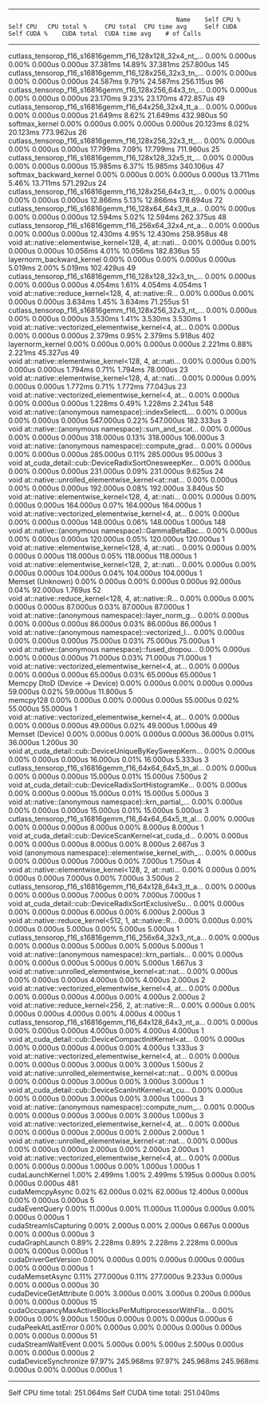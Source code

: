 -------------------------------------------------------  ------------  ------------  ------------  ------------  ------------  ------------  ------------  ------------  ------------  ------------  
                                                   Name    Self CPU %      Self CPU   CPU total %     CPU total  CPU time avg     Self CUDA   Self CUDA %    CUDA total  CUDA time avg    # of Calls  
-------------------------------------------------------  ------------  ------------  ------------  ------------  ------------  ------------  ------------  ------------  ------------  ------------  
cutlass_tensorop_f16_s16816gemm_f16_128x128_32x4_nt_...         0.00%       0.000us         0.00%       0.000us       0.000us      37.381ms        14.89%      37.381ms     257.800us           145  
cutlass_tensorop_f16_s16816gemm_f16_128x256_32x3_tn_...         0.00%       0.000us         0.00%       0.000us       0.000us      24.587ms         9.79%      24.587ms     256.115us            96  
cutlass_tensorop_f16_s16816gemm_f16_128x256_64x3_tn_...         0.00%       0.000us         0.00%       0.000us       0.000us      23.170ms         9.23%      23.170ms     472.857us            49  
cutlass_tensorop_f16_s16816gemm_f16_64x256_32x4_tt_a...         0.00%       0.000us         0.00%       0.000us       0.000us      21.649ms         8.62%      21.649ms     432.980us            50  
                                         softmax_kernel         0.00%       0.000us         0.00%       0.000us       0.000us      20.123ms         8.02%      20.123ms     773.962us            26  
cutlass_tensorop_f16_s16816gemm_f16_128x256_32x3_tt_...         0.00%       0.000us         0.00%       0.000us       0.000us      17.799ms         7.09%      17.799ms     711.960us            25  
cutlass_tensorop_f16_s16816gemm_f16_128x128_32x5_tt_...         0.00%       0.000us         0.00%       0.000us       0.000us      15.985ms         6.37%      15.985ms     340.106us            47  
                                softmax_backward_kernel         0.00%       0.000us         0.00%       0.000us       0.000us      13.711ms         5.46%      13.711ms     571.292us            24  
cutlass_tensorop_f16_s16816gemm_f16_128x256_64x3_tt_...         0.00%       0.000us         0.00%       0.000us       0.000us      12.866ms         5.13%      12.866ms     178.694us            72  
cutlass_tensorop_f16_s16816gemm_f16_128x64_64x3_tt_a...         0.00%       0.000us         0.00%       0.000us       0.000us      12.594ms         5.02%      12.594ms     262.375us            48  
cutlass_tensorop_f16_s16816gemm_f16_256x64_32x4_nt_a...         0.00%       0.000us         0.00%       0.000us       0.000us      12.430ms         4.95%      12.430ms     258.958us            48  
void at::native::elementwise_kernel<128, 4, at::nati...         0.00%       0.000us         0.00%       0.000us       0.000us      10.056ms         4.01%      10.056ms     182.836us            55  
                              layernorm_backward_kernel         0.00%       0.000us         0.00%       0.000us       0.000us       5.019ms         2.00%       5.019ms     102.429us            49  
cutlass_tensorop_f16_s16816gemm_f16_128x128_32x3_tn_...         0.00%       0.000us         0.00%       0.000us       0.000us       4.054ms         1.61%       4.054ms       4.054ms             1  
void at::native::reduce_kernel<128, 4, at::native::R...         0.00%       0.000us         0.00%       0.000us       0.000us       3.634ms         1.45%       3.634ms      71.255us            51  
cutlass_tensorop_f16_s16816gemm_f16_128x256_32x3_nt_...         0.00%       0.000us         0.00%       0.000us       0.000us       3.530ms         1.41%       3.530ms       3.530ms             1  
void at::native::vectorized_elementwise_kernel<4, at...         0.00%       0.000us         0.00%       0.000us       0.000us       2.379ms         0.95%       2.379ms       5.918us           402  
                                       layernorm_kernel         0.00%       0.000us         0.00%       0.000us       0.000us       2.221ms         0.88%       2.221ms      45.327us            49  
void at::native::elementwise_kernel<128, 4, at::nati...         0.00%       0.000us         0.00%       0.000us       0.000us       1.794ms         0.71%       1.794ms      78.000us            23  
void at::native::elementwise_kernel<128, 4, at::nati...         0.00%       0.000us         0.00%       0.000us       0.000us       1.772ms         0.71%       1.772ms      77.043us            23  
void at::native::vectorized_elementwise_kernel<4, at...         0.00%       0.000us         0.00%       0.000us       0.000us       1.228ms         0.49%       1.228ms       2.241us           548  
void at::native::(anonymous namespace)::indexSelectL...         0.00%       0.000us         0.00%       0.000us       0.000us     547.000us         0.22%     547.000us     182.333us             3  
void at::native::(anonymous namespace)::sum_and_scat...         0.00%       0.000us         0.00%       0.000us       0.000us     318.000us         0.13%     318.000us     106.000us             3  
void at::native::(anonymous namespace)::compute_grad...         0.00%       0.000us         0.00%       0.000us       0.000us     285.000us         0.11%     285.000us      95.000us             3  
void at_cuda_detail::cub::DeviceRadixSortOnesweepKer...         0.00%       0.000us         0.00%       0.000us       0.000us     231.000us         0.09%     231.000us       9.625us            24  
void at::native::unrolled_elementwise_kernel<at::nat...         0.00%       0.000us         0.00%       0.000us       0.000us     192.000us         0.08%     192.000us       3.840us            50  
void at::native::elementwise_kernel<128, 4, at::nati...         0.00%       0.000us         0.00%       0.000us       0.000us     164.000us         0.07%     164.000us     164.000us             1  
void at::native::vectorized_elementwise_kernel<4, at...         0.00%       0.000us         0.00%       0.000us       0.000us     148.000us         0.06%     148.000us       1.000us           148  
void at::native::(anonymous namespace)::GammaBetaBac...         0.00%       0.000us         0.00%       0.000us       0.000us     120.000us         0.05%     120.000us     120.000us             1  
void at::native::elementwise_kernel<128, 4, at::nati...         0.00%       0.000us         0.00%       0.000us       0.000us     118.000us         0.05%     118.000us     118.000us             1  
void at::native::elementwise_kernel<128, 2, at::nati...         0.00%       0.000us         0.00%       0.000us       0.000us     104.000us         0.04%     104.000us     104.000us             1  
                                       Memset (Unknown)         0.00%       0.000us         0.00%       0.000us       0.000us      92.000us         0.04%      92.000us       1.769us            52  
void at::native::reduce_kernel<128, 4, at::native::R...         0.00%       0.000us         0.00%       0.000us       0.000us      87.000us         0.03%      87.000us      87.000us             1  
void at::native::(anonymous namespace)::layer_norm_g...         0.00%       0.000us         0.00%       0.000us       0.000us      86.000us         0.03%      86.000us      86.000us             1  
void at::native::(anonymous namespace)::vectorized_l...         0.00%       0.000us         0.00%       0.000us       0.000us      75.000us         0.03%      75.000us      75.000us             1  
void at::native::(anonymous namespace)::fused_dropou...         0.00%       0.000us         0.00%       0.000us       0.000us      71.000us         0.03%      71.000us      71.000us             1  
void at::native::vectorized_elementwise_kernel<4, at...         0.00%       0.000us         0.00%       0.000us       0.000us      65.000us         0.03%      65.000us      65.000us             1  
                         Memcpy DtoD (Device -> Device)         0.00%       0.000us         0.00%       0.000us       0.000us      59.000us         0.02%      59.000us      11.800us             5  
                                              memcpy128         0.00%       0.000us         0.00%       0.000us       0.000us      55.000us         0.02%      55.000us      55.000us             1  
void at::native::vectorized_elementwise_kernel<4, at...         0.00%       0.000us         0.00%       0.000us       0.000us      49.000us         0.02%      49.000us       1.000us            49  
                                        Memset (Device)         0.00%       0.000us         0.00%       0.000us       0.000us      36.000us         0.01%      36.000us       1.200us            30  
void at_cuda_detail::cub::DeviceUniqueByKeySweepKern...         0.00%       0.000us         0.00%       0.000us       0.000us      16.000us         0.01%      16.000us       5.333us             3  
cutlass_tensorop_f16_s16816gemm_f16_64x64_64x5_tn_al...         0.00%       0.000us         0.00%       0.000us       0.000us      15.000us         0.01%      15.000us       7.500us             2  
void at_cuda_detail::cub::DeviceRadixSortHistogramKe...         0.00%       0.000us         0.00%       0.000us       0.000us      15.000us         0.01%      15.000us       5.000us             3  
void at::native::(anonymous namespace)::krn_partial_...         0.00%       0.000us         0.00%       0.000us       0.000us      15.000us         0.01%      15.000us       5.000us             3  
cutlass_tensorop_f16_s16816gemm_f16_64x64_64x5_tt_al...         0.00%       0.000us         0.00%       0.000us       0.000us       8.000us         0.00%       8.000us       8.000us             1  
void at_cuda_detail::cub::DeviceScanKernel<at_cuda_d...         0.00%       0.000us         0.00%       0.000us       0.000us       8.000us         0.00%       8.000us       2.667us             3  
void (anonymous namespace)::elementwise_kernel_with_...         0.00%       0.000us         0.00%       0.000us       0.000us       7.000us         0.00%       7.000us       1.750us             4  
void at::native::elementwise_kernel<128, 2, at::nati...         0.00%       0.000us         0.00%       0.000us       0.000us       7.000us         0.00%       7.000us       3.500us             2  
cutlass_tensorop_f16_s16816gemm_f16_64x128_64x3_tt_a...         0.00%       0.000us         0.00%       0.000us       0.000us       7.000us         0.00%       7.000us       7.000us             1  
void at_cuda_detail::cub::DeviceRadixSortExclusiveSu...         0.00%       0.000us         0.00%       0.000us       0.000us       6.000us         0.00%       6.000us       2.000us             3  
void at::native::reduce_kernel<512, 1, at::native::R...         0.00%       0.000us         0.00%       0.000us       0.000us       5.000us         0.00%       5.000us       5.000us             1  
cutlass_tensorop_f16_s16816gemm_f16_256x64_32x3_nt_a...         0.00%       0.000us         0.00%       0.000us       0.000us       5.000us         0.00%       5.000us       5.000us             1  
void at::native::(anonymous namespace)::krn_partials...         0.00%       0.000us         0.00%       0.000us       0.000us       5.000us         0.00%       5.000us       1.667us             3  
void at::native::unrolled_elementwise_kernel<at::nat...         0.00%       0.000us         0.00%       0.000us       0.000us       4.000us         0.00%       4.000us       2.000us             2  
void at::native::vectorized_elementwise_kernel<4, at...         0.00%       0.000us         0.00%       0.000us       0.000us       4.000us         0.00%       4.000us       2.000us             2  
void at::native::reduce_kernel<256, 2, at::native::R...         0.00%       0.000us         0.00%       0.000us       0.000us       4.000us         0.00%       4.000us       4.000us             1  
cutlass_tensorop_f16_s16816gemm_f16_64x128_64x3_nt_a...         0.00%       0.000us         0.00%       0.000us       0.000us       4.000us         0.00%       4.000us       4.000us             1  
void at_cuda_detail::cub::DeviceCompactInitKernel<at...         0.00%       0.000us         0.00%       0.000us       0.000us       4.000us         0.00%       4.000us       1.333us             3  
void at::native::vectorized_elementwise_kernel<4, at...         0.00%       0.000us         0.00%       0.000us       0.000us       3.000us         0.00%       3.000us       1.500us             2  
void at::native::unrolled_elementwise_kernel<at::nat...         0.00%       0.000us         0.00%       0.000us       0.000us       3.000us         0.00%       3.000us       3.000us             1  
void at_cuda_detail::cub::DeviceScanInitKernel<at_cu...         0.00%       0.000us         0.00%       0.000us       0.000us       3.000us         0.00%       3.000us       1.000us             3  
void at::native::(anonymous namespace)::compute_num_...         0.00%       0.000us         0.00%       0.000us       0.000us       3.000us         0.00%       3.000us       1.000us             3  
void at::native::vectorized_elementwise_kernel<4, at...         0.00%       0.000us         0.00%       0.000us       0.000us       2.000us         0.00%       2.000us       2.000us             1  
void at::native::unrolled_elementwise_kernel<at::nat...         0.00%       0.000us         0.00%       0.000us       0.000us       2.000us         0.00%       2.000us       2.000us             1  
void at::native::vectorized_elementwise_kernel<4, at...         0.00%       0.000us         0.00%       0.000us       0.000us       1.000us         0.00%       1.000us       1.000us             1  
                                       cudaLaunchKernel         1.00%       2.499ms         1.00%       2.499ms       5.195us       0.000us         0.00%       0.000us       0.000us           481  
                                        cudaMemcpyAsync         0.02%      62.000us         0.02%      62.000us      12.400us       0.000us         0.00%       0.000us       0.000us             5  
                                         cudaEventQuery         0.00%      11.000us         0.00%      11.000us      11.000us       0.000us         0.00%       0.000us       0.000us             1  
                                  cudaStreamIsCapturing         0.00%       2.000us         0.00%       2.000us       0.667us       0.000us         0.00%       0.000us       0.000us             3  
                                        cudaGraphLaunch         0.89%       2.228ms         0.89%       2.228ms       2.228ms       0.000us         0.00%       0.000us       0.000us             1  
                                   cudaDriverGetVersion         0.00%       0.000us         0.00%       0.000us       0.000us       0.000us         0.00%       0.000us       0.000us             1  
                                        cudaMemsetAsync         0.11%     277.000us         0.11%     277.000us       9.233us       0.000us         0.00%       0.000us       0.000us            30  
                                 cudaDeviceGetAttribute         0.00%       3.000us         0.00%       3.000us       0.200us       0.000us         0.00%       0.000us       0.000us            15  
cudaOccupancyMaxActiveBlocksPerMultiprocessorWithFla...         0.00%       9.000us         0.00%       9.000us       1.500us       0.000us         0.00%       0.000us       0.000us             6  
                                    cudaPeekAtLastError         0.00%       0.000us         0.00%       0.000us       0.000us       0.000us         0.00%       0.000us       0.000us            51  
                                    cudaStreamWaitEvent         0.00%       5.000us         0.00%       5.000us       2.500us       0.000us         0.00%       0.000us       0.000us             2  
                                  cudaDeviceSynchronize        97.97%     245.968ms        97.97%     245.968ms     245.968ms       0.000us         0.00%       0.000us       0.000us             1  
-------------------------------------------------------  ------------  ------------  ------------  ------------  ------------  ------------  ------------  ------------  ------------  ------------  
Self CPU time total: 251.064ms
Self CUDA time total: 251.040ms